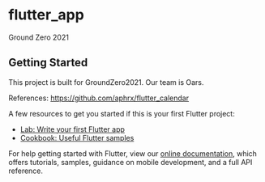 # flutter_app

Ground Zero 2021

## Getting Started

This project is built for GroundZero2021. Our team is Oars.

References:
https://github.com/aphrx/flutter_calendar


A few resources to get you started if this is your first Flutter project:

- [Lab: Write your first Flutter app](https://flutter.dev/docs/get-started/codelab)
- [Cookbook: Useful Flutter samples](https://flutter.dev/docs/cookbook)

For help getting started with Flutter, view our
[online documentation](https://flutter.dev/docs), which offers tutorials,
samples, guidance on mobile development, and a full API reference.
